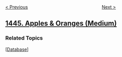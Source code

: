 <!--|This file generated by command(leetcode description); DO NOT EDIT.    |-->
<!--+----------------------------------------------------------------------+-->
<!--|@author    openset <openset.wang@gmail.com>                           |-->
<!--|@link      https://github.com/openset                                 |-->
<!--|@home      https://github.com/openset/leetcode                        |-->
<!--+----------------------------------------------------------------------+-->

[< Previous](../number-of-ways-of-cutting-a-pizza "Number of Ways of Cutting a Pizza")
　　　　　　　　　　　　　　　　
[Next >](../consecutive-characters "Consecutive Characters")

## [1445. Apples & Oranges (Medium)](https://leetcode.com/problems/apples-oranges "苹果和桔子")



### Related Topics
  [[Database](../../tag/database/README.md)]
